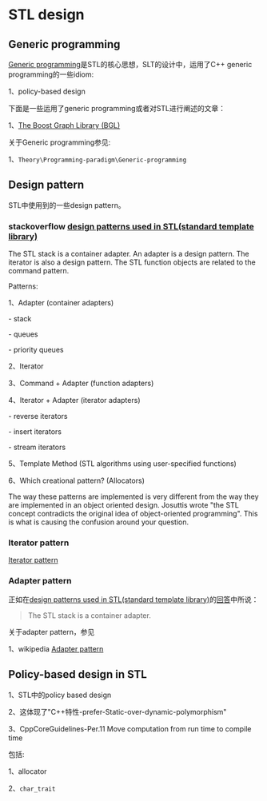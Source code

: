 # STL design



## Generic programming

[Generic programming](https://en.wikipedia.org/wiki/Generic_programming)是STL的核心思想，SLT的设计中，运用了C++ generic programming的一些idiom:

1、policy-based design



下面是一些运用了generic programming或者对STL进行阐述的文章：

1、[The Boost Graph Library (BGL)](https://www.boost.org/doc/libs/1_73_0/libs/graph/doc/)



关于Generic programming参见:

1、`Theory\Programming-paradigm\Generic-programming`

## Design pattern

STL中使用到的一些design pattern。

### stackoverflow [design patterns used in STL(standard template library)](https://stackoverflow.com/questions/2698474/design-patterns-used-in-stlstandard-template-library)

The STL stack is a container adapter. An adapter is a design pattern. The iterator is also a design pattern. The STL function objects are related to the command pattern.

Patterns:

1、Adapter (container adapters)

\- stack

\- queues

\- priority queues

2、Iterator

3、Command + Adapter (function adapters)

4、Iterator + Adapter (iterator adapters)

\- reverse iterators

\- insert iterators

\- stream iterators

5、Template Method (STL algorithms using user-specified functions)

6、Which creational pattern? (Allocators)

The way these patterns are implemented is very different from the way they are implemented in an object oriented design. Josuttis wrote "the STL concept contradicts the original idea of object-oriented programming". This is what is causing the confusion around your question.

### Iterator pattern

[Iterator pattern](https://en.wikipedia.org/wiki/Iterator_pattern)

### Adapter pattern

正如在[design patterns used in STL(standard template library)](https://stackoverflow.com/questions/2698474/design-patterns-used-in-stlstandard-template-library)的[回答](https://stackoverflow.com/a/2698775)中所说：

> The STL stack is a container adapter.



关于adapter pattern，参见

1、wikipedia [Adapter pattern](https://en.wikipedia.org/wiki/Adapter_pattern)



## Policy-based design in STL

1、STL中的policy based design

2、这体现了"C++特性-prefer-Static-over-dynamic-polymorphism"

3、CppCoreGuidelines-Per.11 Move computation from run time to compile time



包括:

1、allocator

2、`char_trait`


